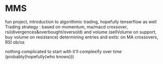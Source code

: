 # MMS
fun project, introduction to algorithmic trading, hopefully tenserflow as well
Trading strategy : based on momentum, ma/macd crossover, rsi(divergences&overbought/oversold) and volume (sellVolume on support, buy volume on resistance)
determining entries and exits: on MA crossovers, RSI ob/os

nothing complicated to start with it'll complexify over time (probably(hopefully(who knows)))
